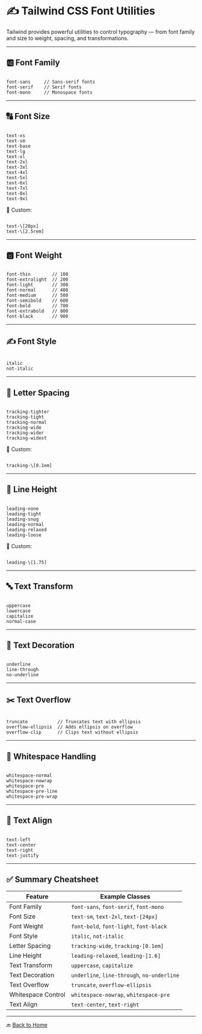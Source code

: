 # ✍️ Tailwind CSS Font Utilities

Tailwind provides powerful utilities to control typography — from font family and size to weight, spacing, and transformations.

---

## 🆎 Font Family

```

font-sans     // Sans-serif fonts
font-serif    // Serif fonts
font-mono     // Monospace fonts

```

---

## 🔠 Font Size

```

text-xs
text-sm
text-base
text-lg
text-xl
text-2xl
text-3xl
text-4xl
text-5xl
text-6xl
text-7xl
text-8xl
text-9xl

```

🧪 Custom:

```

text-\[20px]
text-\[2.5rem]

```

---

## 🅱️ Font Weight

```

font-thin        // 100
font-extralight  // 200
font-light       // 300
font-normal      // 400
font-medium      // 500
font-semibold    // 600
font-bold        // 700
font-extrabold   // 800
font-black       // 900

```

---

## ✍️ Font Style

```

italic
not-italic

```

---

## 🔡 Letter Spacing

```

tracking-tighter
tracking-tight
tracking-normal
tracking-wide
tracking-wider
tracking-widest

```

🧪 Custom:

```

tracking-\[0.1em]

```

---

## 📏 Line Height

```

leading-none
leading-tight
leading-snug
leading-normal
leading-relaxed
leading-loose

```

🧪 Custom:

```

leading-\[1.75]

```

---

## 🔤 Text Transform

```

uppercase
lowercase
capitalize
normal-case

```

---

## 🎯 Text Decoration

```

underline
line-through
no-underline

```

---

## ✂️ Text Overflow

```

truncate           // Truncates text with ellipsis
overflow-ellipsis  // Adds ellipsis on overflow
overflow-clip      // Clips text without ellipsis

```

---

## 🔳 Whitespace Handling

```

whitespace-normal
whitespace-nowrap
whitespace-pre
whitespace-pre-line
whitespace-pre-wrap

```

---

## 📜 Text Align

```

text-left
text-center
text-right
text-justify

```

---

## ✅ Summary Cheatsheet

| Feature             | Example Classes                             |
|---------------------|----------------------------------------------|
| Font Family         | `font-sans`, `font-serif`, `font-mono`       |
| Font Size           | `text-sm`, `text-2xl`, `text-[24px]`         |
| Font Weight         | `font-bold`, `font-light`, `font-black`      |
| Font Style          | `italic`, `not-italic`                       |
| Letter Spacing      | `tracking-wide`, `tracking-[0.1em]`          |
| Line Height         | `leading-relaxed`, `leading-[1.6]`           |
| Text Transform      | `uppercase`, `capitalize`                    |
| Text Decoration     | `underline`, `line-through`, `no-underline`  |
| Text Overflow       | `truncate`, `overflow-ellipsis`              |
| Whitespace Control  | `whitespace-nowrap`, `whitespace-pre`        |
| Text Align          | `text-center`, `text-right`                  |

---

🔙 [Back to Home](../README.md)
```